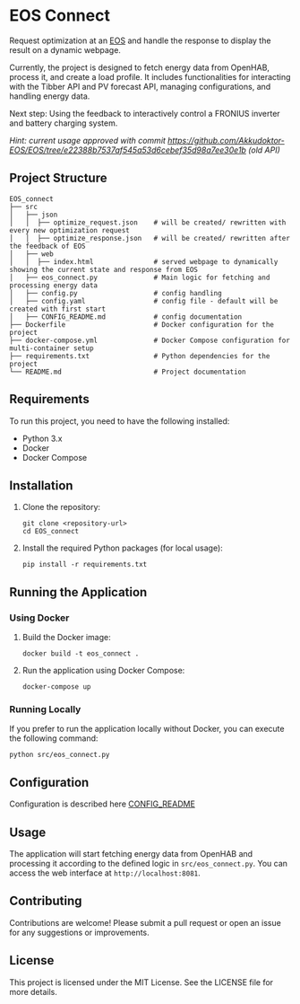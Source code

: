 # EOS Connect

Request optimization at an [EOS](https://github.com/Akkudoktor-EOS) and handle the response to display the result on a dynamic webpage.

Currently, the project is designed to fetch energy data from OpenHAB, process it, and create a load profile. It includes functionalities for interacting with the Tibber API and PV forecast API, managing configurations, and handling energy data.

Next step:
Using the feedback to interactively control a FRONIUS inverter and battery charging system.

*Hint: current usage approved with commit https://github.com/Akkudoktor-EOS/EOS/tree/e22388b7537af545a53d6cebef35d98a7ee30e1b (old API)*

## Project Structure

```
EOS_connect
├── src
│   ├── json
│   │  ├── optimize_request.json    # will be created/ rewritten with every new optimization request
│   │  ├── optimize_response.json   # will be created/ rewritten after the feedback of EOS
│   ├── web
│   │  ├── index.html               # served webpage to dynamically showing the current state and response from EOS
│   ├── eos_connect.py              # Main logic for fetching and processing energy data
│   ├── config.py                   # config handling
│   ├── config.yaml                 # config file - default will be created with first start
│   ├── CONFIG_README.md            # config documentation
├── Dockerfile                      # Docker configuration for the project
├── docker-compose.yml              # Docker Compose configuration for multi-container setup
├── requirements.txt                # Python dependencies for the project
└── README.md                       # Project documentation
```

## Requirements

To run this project, you need to have the following installed:

- Python 3.x
- Docker
- Docker Compose

## Installation

1. Clone the repository:
   ```
   git clone <repository-url>
   cd EOS_connect
   ```

2. Install the required Python packages (for local usage):
   ```
   pip install -r requirements.txt
   ```

## Running the Application

### Using Docker

1. Build the Docker image:
   ```
   docker build -t eos_connect .
   ```

2. Run the application using Docker Compose:
   ```
   docker-compose up
   ```

### Running Locally

If you prefer to run the application locally without Docker, you can execute the following command:
```
python src/eos_connect.py
```

## Configuration

Configuration is described here [CONFIG_README](src/CONFIG_README.md)

## Usage

The application will start fetching energy data from OpenHAB and processing it according to the defined logic in `src/eos_connect.py`. You can access the web interface at `http://localhost:8081`.

## Contributing

Contributions are welcome! Please submit a pull request or open an issue for any suggestions or improvements.

## License

This project is licensed under the MIT License. See the LICENSE file for more details.